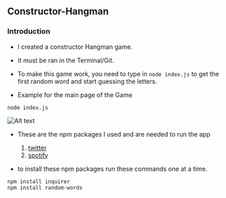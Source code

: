 ## Constructor-Hangman

### Introduction

* I created a constructor Hangman game.
* It must be ran in the Terminal/Git.
* To make this game work, you need to type in ```node index.js``` to get the first random word and start guessing the letters.

* Example for the main page of the Game

```
node index.js
```

![Alt text](/images/img1.png?raw=true)



* These are the npm packages I used and are needed to run the app
	1. [twitter](https://www.npmjs.com/package/inquirer)
	2. [spotify](https://www.npmjs.com/package/random-words)

* to install these npm packages run these commands one at a time.
```
npm install inquirer
npm install random-words
```
